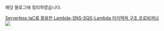 해당 블로그에 정리하였습니다.

[Serverless IaC를 활용한 Lambda-SNS-SQS-Lambda 아키텍쳐 구조 프로비져닝
](https://velog.io/@sororiri/Serverless-IaC%EB%A5%BC-%ED%99%9C%EC%9A%A9%ED%95%9C-Lambda-SNS-SQS-Lambda-%EC%95%84%ED%82%A4%ED%85%8D%EC%B3%90-%EA%B5%AC%EC%A1%B0-%ED%94%84%EB%A1%9C%EB%B9%84%EC%A0%B8%EB%8B%9D)
![](https://velog.velcdn.com/images/sororiri/post/f7a5ae52-b09c-4a01-b373-c8b332d44aad/image.png)
